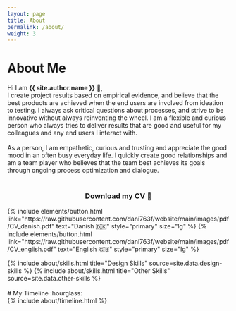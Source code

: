 ```yaml
---
layout: page
title: About
permalink: /about/
weight: 3
---
```


# **About Me**

Hi I am **{{ site.author.name }}** :wave:,<br>
I create project results based on empirical evidence, and believe that the best products are achieved when the end users are involved from ideation to testing. I always ask critical questions about processes, and strive to be innovative without always reinventing the wheel.
I am a flexible and curious person who always tries to deliver results that are good and useful for my colleagues and any end users I interact with.  
<br>
As a person, I am empathetic, curious and trusting and appreciate the good mood in an often busy everyday life. I quickly create good relationships and am a team player who believes that the team best achieves its goals through ongoing process optimization and dialogue.  
<br>

### <center>Download my CV 📁<center/>
<p class="text-center">
{% include elements/button.html link="https://raw.githubusercontent.com/dani763f/website/main/images/pdf/CV_danish.pdf" text="Danish 🇩🇰" style="primary" size="lg" %}
{% include elements/button.html link="https://raw.githubusercontent.com/dani763f/website/main/images/pdf/CV_english.pdf" text="English 🇬🇧" style="primary" size="lg" %}
</p>
<div class="row">
{% include about/skills.html title="Design Skills" source=site.data.design-skills %}
{% include about/skills.html title="Other Skills" source=site.data.other-skills %}
</div>  
<br>
# My Timeline :hourglass:

<div class="row">
{% include about/timeline.html %}
</div>